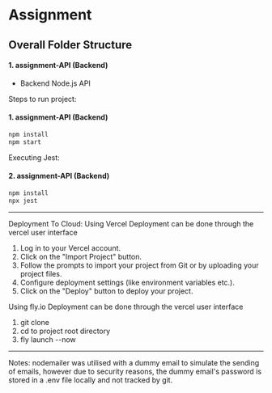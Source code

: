 # Assignment

## Overall Folder Structure
#### 1. assignment-API (Backend)
- Backend Node.js API
  
Steps to run project:
#### 1. assignment-API (Backend)
```bash
npm install
npm start
```
Executing Jest:
#### 2. assignment-API (Backend)
```bash
npm install
npx jest
```
***

Deployment To Cloud:
Using Vercel
Deployment can be done through the vercel user interface
1. Log in to your Vercel account.
2. Click on the "Import Project" button.
3. Follow the prompts to import your project from Git or by uploading your project files.
4. Configure deployment settings (like environment variables etc.).
5. Click on the "Deploy" button to deploy your project.

Using fly.io
Deployment can be done through the vercel user interface
1. git clone 
2. cd to project root directory
3. fly launch --now
***

Notes:
nodemailer was utilised with a dummy email to simulate the sending of emails, however due to security reasons, the dummy email's password is stored in a .env file locally
and not tracked by git.
